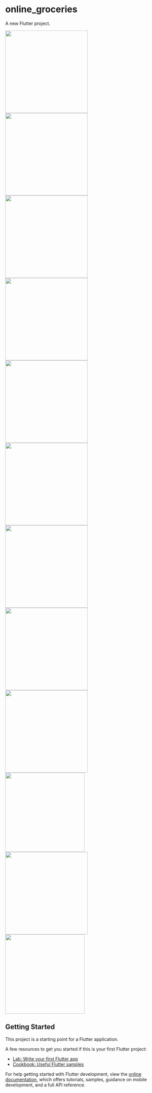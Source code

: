 # online_groceries

A new Flutter project.


<div style="display:flex;flex-wrap:wrap;">
    <img src="https://github.com/HeshamQutb/Online_Groceries_App/assets/81641524/55b7dc32-490e-4d6f-9ae7-5ce00daacd36" width="260" />
    <img src="https://github.com/HeshamQutb/Online_Groceries_App/assets/81641524/2683991d-a192-4554-bd5a-fb4eabfd4837" width="260" />
    <img src="https://github.com/HeshamQutb/Online_Groceries_App/assets/81641524/e7e4e64f-cb53-459c-95e2-93569bd14786" width="260" />
</div>

<div style="display:flex;flex-wrap:wrap;">    
    <img src="https://github.com/HeshamQutb/Online_Groceries_App/assets/81641524/15b409b2-2432-4343-81a0-8b050011d84e" width="260" />
    <img src="https://github.com/HeshamQutb/Online_Groceries_App/assets/81641524/4e2a7d1f-d7ed-4027-a337-a804aee12e42" width="260" />
    <img src="https://github.com/HeshamQutb/Online_Groceries_App/assets/81641524/8febb638-0315-43c0-9212-19a4f376bce3" width="260" />
</div>

<div style="display:flex;flex-wrap:wrap;"> 
    <img src="https://github.com/HeshamQutb/Online_Groceries_App/assets/81641524/2a7dd451-17a0-4a26-942f-000e80bedaa2" width="260" />
    <img src="https://github.com/HeshamQutb/Online_Groceries_App/assets/81641524/a22567c7-be58-499e-a179-a6ffa5456a1c" width="260" />
    <img src="https://github.com/HeshamQutb/Online_Groceries_App/assets/81641524/26304520-8448-41a8-8759-257d24483b27" width="260" />
</div>

<div style="display:flex;flex-wrap:wrap;">    
    <img src="https://github.com/HeshamQutb/Online_Groceries_App/assets/81641524/bd6cc077-26d1-4945-847d-4da51c5bc287" width="250" />
    <img src="https://github.com/HeshamQutb/Online_Groceries_App/assets/81641524/970d6cfd-18b3-4c8a-ba84-440d8b869f6a" width="260" />
    <img src="https://github.com/HeshamQutb/Online_Groceries_App/assets/81641524/49139e34-a3c1-4000-b3f4-31c8bd126be1" width="250" />
</div>


## Getting Started

This project is a starting point for a Flutter application.

A few resources to get you started if this is your first Flutter project:

- [Lab: Write your first Flutter app](https://docs.flutter.dev/get-started/codelab)
- [Cookbook: Useful Flutter samples](https://docs.flutter.dev/cookbook)

For help getting started with Flutter development, view the
[online documentation](https://docs.flutter.dev/), which offers tutorials,
samples, guidance on mobile development, and a full API reference.
